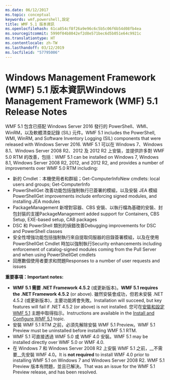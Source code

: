 ```yaml
---
ms.date: 06/12/2017
ms.topic: conceptual
keywords: wmf,powershell,設定
title: WMF 5.1 版本資訊
ms.openlocfilehash: 61ca854cf8f26a9e96c6c5b5c06f6b54d08fb4ea
ms.sourcegitcommit: 5990f04b8042ef2d8e571bec6d5b051e64c9921c
ms.translationtype: HT
ms.contentlocale: zh-TW
ms.lasthandoff: 03/12/2019
ms.locfileid: "57795006"
---
```

# <a name="windows-management-framework-wmf-51-release-notes"></a><span data-ttu-id="5147a-103">Windows Management Framework (WMF) 5.1 版本資訊</span><span class="sxs-lookup"><span data-stu-id="5147a-103">Windows Management Framework (WMF) 5.1 Release Notes</span></span>

<span data-ttu-id="5147a-104">WMF 5.1 包含已搭配 Windows Server 2016 發行的 PowerShell、WMI、WinRM，以及軟體清查記錄 (SIL) 元件。</span><span class="sxs-lookup"><span data-stu-id="5147a-104">WMF 5.1 includes the PowerShell, WMI, WinRM, and Software Inventory Logging (SIL) components that were released with Windows Server 2016.</span></span>
<span data-ttu-id="5147a-105">WMF 5.1 可以在 Windows 7、Windows 8.1、Windows Server 2008 R2、2012 及 2012 R2 上安裝，並提供許多對 WMF 5.0 RTM 的改善，包括︰</span><span class="sxs-lookup"><span data-stu-id="5147a-105">WMF 5.1 can be installed on Windows 7, Windows 8.1, Windows Server 2008 R2, 2012, and 2012 R2, and provides a number of improvements over WMF 5.0 RTM including:</span></span>

- <span data-ttu-id="5147a-106">新的 Cmdlet︰本機使用者和群組；Get-ComputerInfo</span><span class="sxs-lookup"><span data-stu-id="5147a-106">New cmdlets: local users and groups; Get-ComputerInfo</span></span>
- <span data-ttu-id="5147a-107">PowerShellGet 改善功能包括強制執行已簽署的模組，以及安裝 JEA 模組</span><span class="sxs-lookup"><span data-stu-id="5147a-107">PowerShellGet improvements include enforcing signed modules, and installing JEA modules</span></span>
- <span data-ttu-id="5147a-108">PackageManagement 新增對容器、CBS 安裝、以執行檔為基礎的安裝、封包封裝的支援</span><span class="sxs-lookup"><span data-stu-id="5147a-108">PackageManagement added support for Containers, CBS Setup, EXE-based setup, CAB packages</span></span>
- <span data-ttu-id="5147a-109">DSC 和 PowerShell 類別的偵錯改善</span><span class="sxs-lookup"><span data-stu-id="5147a-109">Debugging improvements for DSC and PowerShell classes</span></span>
- <span data-ttu-id="5147a-110">安全性增強功能包括強制執行來自提取伺服器的目錄簽署模組，以及在使用 PowerShellGet Cmdlet 時加以強制執行</span><span class="sxs-lookup"><span data-stu-id="5147a-110">Security enhancements including enforcement of catalog-signed modules coming from the Pull Server and when using PowerShellGet cmdlets</span></span>
- <span data-ttu-id="5147a-111">回應數個使用者要求和問題</span><span class="sxs-lookup"><span data-stu-id="5147a-111">Responses to a number of user requests and issues</span></span>

<span data-ttu-id="5147a-112">**重要事項：**</span><span class="sxs-lookup"><span data-stu-id="5147a-112">**Important notes:**</span></span>

- <span data-ttu-id="5147a-113">**WMF 5.1 需要 .NET Framework 4.5.2** (或更新版本)。</span><span class="sxs-lookup"><span data-stu-id="5147a-113">**WMF 5.1 requires the .NET Framework 4.5.2** (or above).</span></span> <span data-ttu-id="5147a-114">雖然安裝會成功，但若未安裝 .NET 4.5.2 (或更新版本)，主要功能將會失敗。</span><span class="sxs-lookup"><span data-stu-id="5147a-114">Installation will succeed, but key features will fail if .NET 4.5.2 (or above) is not installed.</span></span> <span data-ttu-id="5147a-115">您可在[安裝和設定 WMF 5.1](https://msdn.microsoft.com/powershell/wmf/5.1/install-configure) 主題中取得指示。</span><span class="sxs-lookup"><span data-stu-id="5147a-115">Instructions are available in the [Install and Configure WMF 5.1](https://msdn.microsoft.com/powershell/wmf/5.1/install-configure) topic.</span></span>
- <span data-ttu-id="5147a-116">安裝 WMF 5.1 RTM 之前，必須先解除安裝 WMF 5.1 Preview。</span><span class="sxs-lookup"><span data-stu-id="5147a-116">WMF 5.1 Preview must be uninstalled before installing WMF 5.1 RTM.</span></span>
- <span data-ttu-id="5147a-117">WMF 5.1 可直接透過 WMF 5.0 或 WMF 4.0 安裝。</span><span class="sxs-lookup"><span data-stu-id="5147a-117">WMF 5.1 may be installed directly over WMF 5.0 or WMF 4.0.</span></span>
- <span data-ttu-id="5147a-118">在 Windows 7 和 Windows Server 2008 R2 上安裝 WMF 5.1 之前，__不需要__先安裝 WMF 4.0。</span><span class="sxs-lookup"><span data-stu-id="5147a-118">It is __not required__ to install WMF 4.0 prior to installing WMF 5.1 on Windows 7 and Windows Server 2008 R2.</span></span> <span data-ttu-id="5147a-119">WMF 5.1 Preview 版本有問題，並且已解決。</span><span class="sxs-lookup"><span data-stu-id="5147a-119">That was an issue for the WMF 5.1 Preview release, and has been resolved.</span></span>
